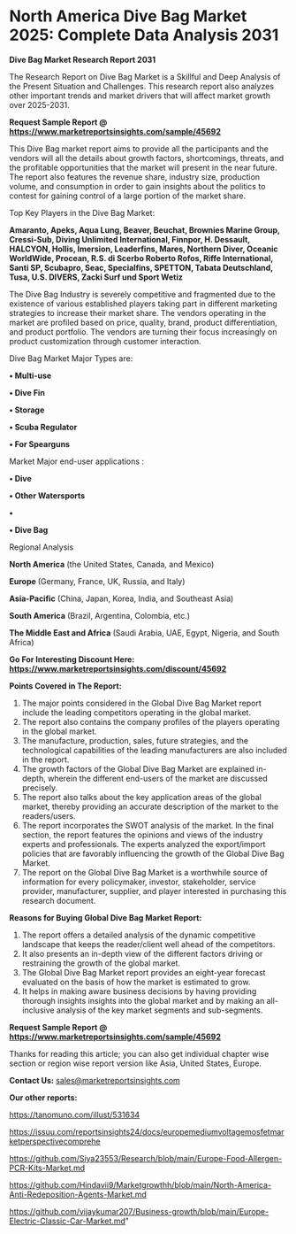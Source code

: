 # North America Dive Bag Market 2025: Complete Data Analysis 2031

<strong>Dive Bag Market Research Report 2031</strong>

The Research Report on Dive Bag Market is a Skillful and Deep Analysis of the Present Situation and Challenges. This research report also analyzes other important trends and market drivers that will affect market growth over 2025-2031.

<strong>Request Sample Report @ <a href=https://www.marketreportsinsights.com/sample/45692>https://www.marketreportsinsights.com/sample/45692</a></strong>

This Dive Bag market report aims to provide all the participants and the vendors will all the details about growth factors, shortcomings, threats, and the profitable opportunities that the market will present in the near future. The report also features the revenue share, industry size, production volume, and consumption in order to gain insights about the politics to contest for gaining control of a large portion of the market share.

Top Key Players in the Dive Bag Market:

<strong>Amaranto, Apeks, Aqua Lung, Beaver, Beuchat, Brownies Marine Group, Cressi-Sub, Diving Unlimited International, Finnpor, H. Dessault, HALCYON, Hollis, Imersion, Leaderfins, Mares, Northern Diver, Oceanic WorldWide, Procean, R.S. di Scerbo Roberto Rofos, Riffe International, Santi SP, Scubapro, Seac, Specialfins, SPETTON, Tabata Deutschland, Tusa, U.S. DIVERS, Zacki Surf und Sport Wetiz</strong>

The Dive Bag Industry is severely competitive and fragmented due to the existence of various established players taking part in different marketing strategies to increase their market share. The vendors operating in the market are profiled based on price, quality, brand, product differentiation, and product portfolio. The vendors are turning their focus increasingly on product customization through customer interaction.

Dive Bag Market Major Types are:

<strong>•  Multi-use

•  Dive Fin

•  Storage

•  Scuba Regulator

•  For Spearguns</strong>

Market Major end-user applications :

<strong>•  Dive

•  Other Watersports

•  

•  Dive Bag</strong>

Regional Analysis

</u><strong><b>North America</b></strong> (the United States, Canada, and Mexico)

<strong><b>Europe </b></strong>(Germany, France, UK, Russia, and Italy)

<strong><b>Asia-Pacific</b></strong> (China, Japan, Korea, India, and Southeast Asia)

<strong><b>South America</b></strong> (Brazil, Argentina, Colombia, etc.)

<strong><b>The Middle East and Africa</b></strong> (Saudi Arabia, UAE, Egypt, Nigeria, and South Africa)

<strong>Go For Interesting Discount Here: <a href=https://www.marketreportsinsights.com/discount/45692>https://www.marketreportsinsights.com/discount/45692</a></strong>

<strong>Points Covered in The Report:</strong>
<ol>
  <li>The major points considered in the Global Dive Bag Market report include the leading competitors operating in the global market.</li>
  <li>The report also contains the company profiles of the players operating in the global market.</li>
  <li>The manufacture, production, sales, future strategies, and the technological capabilities of the leading manufacturers are also included in the report.</li>
  <li>The growth factors of the Global Dive Bag Market are explained in-depth, wherein the different end-users of the market are discussed precisely.</li>
  <li>The report also talks about the key application areas of the global market, thereby providing an accurate description of the market to the readers/users.</li>
  <li>The report incorporates the SWOT analysis of the market. In the final section, the report features the opinions and views of the industry experts and professionals. The experts analyzed the export/import policies that are favorably influencing the growth of the Global Dive Bag Market.</li>
  <li>The report on the Global Dive Bag Market is a worthwhile source of information for every policymaker, investor, stakeholder, service provider, manufacturer, supplier, and player interested in purchasing this research document.</li>
</ol>
<strong>Reasons for Buying Global Dive Bag Market Report:</strong>

<ol>
  <li>The report offers a detailed analysis of the dynamic competitive landscape that keeps the reader/client well ahead of the competitors.</li>
  <li>It also presents an in-depth view of the different factors driving or restraining the growth of the global market.</li>
  <li>The Global Dive Bag Market report provides an eight-year forecast evaluated on the basis of how the market is estimated to grow.</li>
  <li>It helps in making aware business decisions by having providing thorough insights insights into the global market and by making an all-inclusive analysis of the key market segments and sub-segments.</li>
</ol>
<strong>Request Sample Report @ <a href=https://www.marketreportsinsights.com/sample/45692>https://www.marketreportsinsights.com/sample/45692</a></strong>


Thanks for reading this article; you can also get individual chapter wise section or region wise report version like Asia, United States, Europe.

<strong>Contact Us:</strong>
sales@marketreportsinsights.com

<strong>Our other reports:</strong>

<a href=https://tanomuno.com/illust/531634>https://tanomuno.com/illust/531634</a>

<a href=https://issuu.com/reportsinsights24/docs/europemediumvoltagemosfetmarketperspectivecomprehe>https://issuu.com/reportsinsights24/docs/europemediumvoltagemosfetmarketperspectivecomprehe</a>

<a href=https://github.com/Siya23553/Research/blob/main/Europe-Food-Allergen-PCR-Kits-Market.md>https://github.com/Siya23553/Research/blob/main/Europe-Food-Allergen-PCR-Kits-Market.md</a>

<a href=https://github.com/Hindavii9/Marketgrowthh/blob/main/North-America-Anti-Redeposition-Agents-Market.md>https://github.com/Hindavii9/Marketgrowthh/blob/main/North-America-Anti-Redeposition-Agents-Market.md</a>

<a href=https://github.com/vijaykumar207/Business-growth/blob/main/Europe-Electric-Classic-Car-Market.md>https://github.com/vijaykumar207/Business-growth/blob/main/Europe-Electric-Classic-Car-Market.md</a>"

